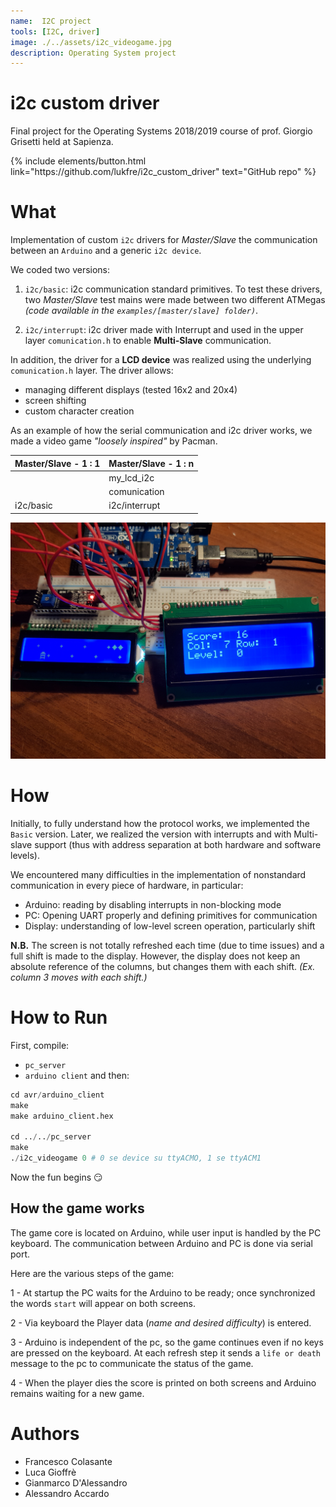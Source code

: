 ```yaml
---
name:  I2C project 
tools: [I2C, driver]
image: ./../assets/i2c_videogame.jpg
description: Operating System project
---
```

# i2c custom driver
Final project for the Operating Systems 2018/2019 course of prof. Giorgio Grisetti held at Sapienza.

<p class="text-center">
{% include elements/button.html link="https://github.com/lukfre/i2c_custom_driver" text="GitHub repo" %}
</p>

# What
Implementation of custom `i2c` drivers for *Master/Slave* the communication between an `Arduino` and a generic `i2c device`.

We coded two versions:
1. `i2c/basic`: i2c communication standard primitives.
    To test these drivers, two *Master/Slave* test mains were made between two different ATMegas *(code available in the `examples/[master/slave] folder)`*.

2. `i2c/interrupt`: i2c driver made with Interrupt and used in the upper layer `comunication.h` to enable **Multi-Slave** communication.

In addition, the driver for a **LCD device** was realized using the underlying `comunication.h` layer.
The driver allows:
- managing different displays (tested 16x2 and 20x4)
- screen shifting
- custom character creation

As an example of how the serial communication and i2c driver works, we made a video game _"loosely inspired"_ by Pacman.


| Master/Slave - 1 : 1| Master/Slave - 1 : n |
|--------------|---------------|
|              | my_lcd_i2c    |
|              | comunication  |
| i2c/basic    | i2c/interrupt |

![arduino](./../assets/i2c_videogame.jpg)

# How
Initially, to fully understand how the protocol works, we implemented the `Basic` version.
Later, we realized the version with interrupts and with Multi-slave support (thus with address separation at both hardware and software levels).

We encountered many difficulties in the implementation of nonstandard communication in every piece of hardware, in particular:
- Arduino: reading by disabling interrupts in non-blocking mode 
- PC: Opening UART properly and defining primitives for communication
- Display: understanding of low-level screen operation, particularly shift

**N.B.** The screen is not totally refreshed each time (due to time issues) and a full shift is made to the display.
However, the display does not keep an absolute reference of the columns, but changes them with each shift. *(Ex. column 3 moves with each shift.)*


# How to Run
First, compile:
- `pc_server`
- `arduino client`
and then:
```s
cd avr/arduino_client
make
make arduino_client.hex

cd ../../pc_server
make
./i2c_videogame 0 # 0 se device su ttyACMO, 1 se ttyACM1
```

Now the fun begins :smirk:

## How the game works
The game core is located on Arduino, while user input is handled by the PC keyboard.
The communication between Arduino and PC is done via serial port.

Here are the various steps of the game:

1 - At startup the PC waits for the Arduino to be ready; once synchronized the words `start` will appear on both screens.

2 - Via keyboard the Player data (*name and desired difficulty*) is entered.

3 - Arduino is independent of the pc, so the game continues even if no keys are pressed on the keyboard. At each refresh step it sends a `life or death` message to the pc to communicate the status of the game.

4 - When the player dies the score is printed on both screens and Arduino remains waiting for a new game.

# Authors 
- Francesco Colasante
- Luca Gioffrè
- Gianmarco D'Alessandro
- Alessandro Accardo